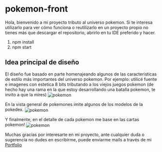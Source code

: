 # pokemon-front

Hola, bienvenido a mi proyecto tributo al universo pokemon. 
Si te interesa utilizarlo para ver cómo funciona o reutilizarlo en un proyecto propio no tienes más que descargar el repositorio, abrirlo en tu IDE preferido y hacer.
1. npm install
2. npm start

## Idea principal de diseño
El diseño fue basado en parte homenajeando algunos de las caracteristicas de estilo más importantes del universo pokemon.
Por ejemplo: utilicé fuente e imagenes con estetica 8 bits tributando a los viejos juegos pokemon (de hecho hay una rama en la que estoy desarrollando una batalla pokemon, te invito a que la mires)
<img align="center"  src= "https://res.cloudinary.com/dg7ssgadn/image/upload/v1665858793/poke_vgy6qw.png" alt= "pokemon"/>

En la vista general de pokemones imite algunos de los modelos de la pokedex.
<img align="center"  src= "https://res.cloudinary.com/dg7ssgadn/image/upload/v1666975417/poke2_rkltcq.png" alt= "pokemon"/>

Y finalmente, en el detalle de cada pokemon me base en las cartas pokemon!
<img align="center"  src= "https://res.cloudinary.com/dg7ssgadn/image/upload/v1666975417/poke3_qjf3p9.png" alt= "pokemon"/>

Muchas gracias por interesarte en mi proyecto, ante cualquier duda o sugerencia no dudes en escribirme, puede enviarme mails a través de mi [Portfolio](https://laureanomarenco.vercel.app)
